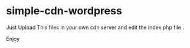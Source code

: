 # simple-cdn-wordpress

Just Upload This files in your own cdn server and edit the index.php file .

Enjoy

